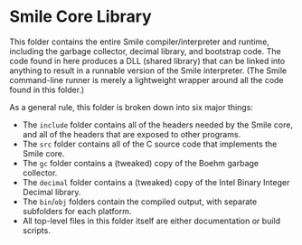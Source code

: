 # Smile Core Library

This folder contains the entire Smile compiler/interpreter and runtime, including the garbage collector, decimal library, and bootstrap code.  The code found in here produces a DLL (shared library) that can be linked into anything to result in a runnable version of the Smile interpreter.  (The Smile command-line runner is merely a lightweight wrapper around all the code found in this folder.)

As a general rule, this folder is broken down into six major things:

- The `include` folder contains all of the headers needed by the Smile core, and all of the headers that are exposed to other programs.
- The `src` folder contains all of the C source code that implements the Smile core.
- The `gc` folder contains a (tweaked) copy of the Boehm garbage collector.
- The `decimal` folder contains a (tweaked) copy of the Intel Binary Integer Decimal library.
- The `bin`/`obj` folders contain the compiled output, with separate subfolders for each platform.
- All top-level files in this folder itself are either documentation or build scripts.